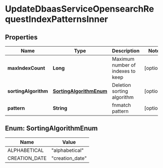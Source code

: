 

# UpdateDbaasServiceOpensearchRequestIndexPatternsInner


## Properties

| Name | Type | Description | Notes |
|------------ | ------------- | ------------- | -------------|
|**maxIndexCount** | **Long** | Maximum number of indexes to keep |  [optional] |
|**sortingAlgorithm** | [**SortingAlgorithmEnum**](#SortingAlgorithmEnum) | Deletion sorting algorithm |  [optional] |
|**pattern** | **String** | fnmatch pattern |  [optional] |



## Enum: SortingAlgorithmEnum

| Name | Value |
|---- | -----|
| ALPHABETICAL | &quot;alphabetical&quot; |
| CREATION_DATE | &quot;creation_date&quot; |



